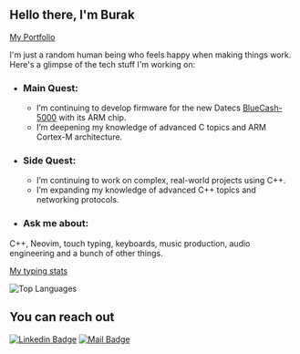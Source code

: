 ## Hello there, I'm Burak
[My Portfolio](https://burakcanakinci.netlify.app/)

I'm just a random human being who feels happy when making things work.<br>
Here's a glimpse of the tech stuff I'm working on:

- ### Main Quest:
  - I’m continuing to develop firmware for the new Datecs [BlueCash-5000](https://www.datecs.bg/en/products/425) with its ARM chip.
  - I’m deepening my knowledge of advanced C topics and ARM Cortex-M architecture.
- ### Side Quest:
  - I’m continuing to work on complex, real-world projects using C++.
  - I’m expanding my knowledge of advanced C++ topics and networking protocols.
- ### Ask me about:<br>
C++, Neovim, touch typing, keyboards, music production, audio engineering and a bunch of other things.

[My typing stats](https://monkeytype.com/profile/oxbw)


![Top Languages](https://github-readme-stats.vercel.app/api/top-langs?username=burakcanakinci&show_icons=true&locale=en&layout=compact&theme=chartreuse-dark&hide=HTML,CSS,SCSS,Makefile,Vue)











## You can reach out

[![Linkedin Badge](https://img.shields.io/badge/linkedin-%230077B5.svg?&style=for-the-badge&logo=linkedin&logoColor=white)](https://www.linkedin.com/in/burakcanakinci/)
[![Mail Badge](https://img.shields.io/badge/email-c14438?style=for-the-badge&logo=Gmail&logoColor=white&link=mailto:ayatalzaidi2000@gmail.com)](mailto:burakakinci.bca@gmail.com)

